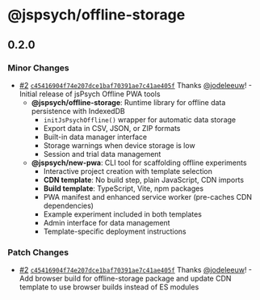 # @jspsych/offline-storage

## 0.2.0

### Minor Changes

- [#2](https://github.com/jspsych/offline-pwa/pull/2) [`c45416904f74e207dce1baf70391ae7c41ae405f`](https://github.com/jspsych/offline-pwa/commit/c45416904f74e207dce1baf70391ae7c41ae405f) Thanks [@jodeleeuw](https://github.com/jodeleeuw)! - Initial release of jsPsych Offline PWA tools
  - **@jspsych/offline-storage**: Runtime library for offline data persistence with IndexedDB
    - `initJsPsychOffline()` wrapper for automatic data storage
    - Export data in CSV, JSON, or ZIP formats
    - Built-in data manager interface
    - Storage warnings when device storage is low
    - Session and trial data management
  - **@jspsych/new-pwa**: CLI tool for scaffolding offline experiments
    - Interactive project creation with template selection
    - **CDN template**: No build step, plain JavaScript, CDN imports
    - **Build template**: TypeScript, Vite, npm packages
    - PWA manifest and enhanced service worker (pre-caches CDN dependencies)
    - Example experiment included in both templates
    - Admin interface for data management
    - Template-specific deployment instructions

### Patch Changes

- [#2](https://github.com/jspsych/offline-pwa/pull/2) [`c45416904f74e207dce1baf70391ae7c41ae405f`](https://github.com/jspsych/offline-pwa/commit/c45416904f74e207dce1baf70391ae7c41ae405f) Thanks [@jodeleeuw](https://github.com/jodeleeuw)! - Add browser build for offline-storage package and update CDN template to use browser builds instead of ES modules
